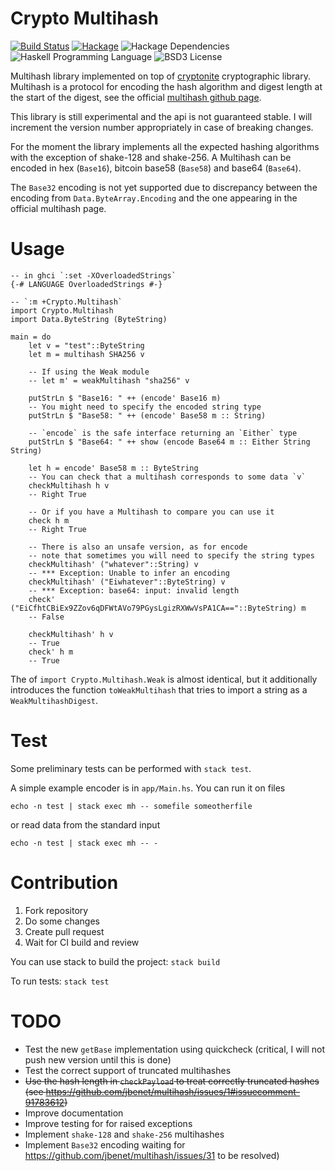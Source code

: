 # Crypto Multihash

[![Build Status](https://travis-ci.org/mseri/crypto-multihash.svg?branch=master)](https://travis-ci.org/mseri/crypto-multihash)
[![Hackage](https://img.shields.io/hackage/v/crypto-multihash.svg)](http://hackage.haskell.org/package/crypto-multihash)
![Hackage Dependencies](https://img.shields.io/hackage-deps/v/crypto-multihash.svg)
![Haskell Programming Language](https://img.shields.io/badge/language-Haskell-blue.svg)
![BSD3 License](http://img.shields.io/badge/license-BSD3-brightgreen.svg)


Multihash library implemented on top of [cryptonite](https://hackage.haskell.org/package/cryptonite) cryptographic library. 
Multihash is a protocol for encoding the hash algorithm and digest length at the start of the digest, see the official [multihash github page](https://github.com/jbenet/multihash/).

This library is still experimental and the api is not guaranteed stable. 
I will increment the version number appropriately in case of breaking changes.

For the moment the library implements all the expected hashing algorithms with the exception of shake-128 and shake-256. A Multihash can be encoded in hex (`Base16`), bitcoin base58 (`Base58`) and base64 (`Base64`). 

The `Base32` encoding is not yet supported due to discrepancy between the encoding from `Data.ByteArray.Encoding` and the one appearing in the official multihash page.

# Usage

```{.haskell}
-- in ghci `:set -XOverloadedStrings`
{-# LANGUAGE OverloadedStrings #-}

-- `:m +Crypto.Multihash`
import Crypto.Multihash
import Data.ByteString (ByteString)

main = do
    let v = "test"::ByteString
    let m = multihash SHA256 v

    -- If using the Weak module
    -- let m' = weakMultihash "sha256" v
    
    putStrLn $ "Base16: " ++ (encode' Base16 m)
    -- You might need to specify the encoded string type
    putStrLn $ "Base58: " ++ (encode' Base58 m :: String)

    -- `encode` is the safe interface returning an `Either` type
    putStrLn $ "Base64: " ++ show (encode Base64 m :: Either String String)
    
    let h = encode' Base58 m :: ByteString
    -- You can check that a multihash corresponds to some data `v`
    checkMultihash h v
    -- Right True
    
    -- Or if you have a Multihash to compare you can use it
    check h m
    -- Right True

    -- There is also an unsafe version, as for encode
    -- note that sometimes you will need to specify the string types
    checkMultihash' ("whatever"::String) v
    -- *** Exception: Unable to infer an encoding
    checkMultihash' ("Eiwhatever"::ByteString) v
    -- *** Exception: base64: input: invalid length
    check' ("EiCfhtCBiEx9ZZov6qDFWtAVo79PGysLgizRXWwVsPA1CA=="::ByteString) m
    -- False

    checkMultihash' h v
    -- True
    check' h m
    -- True
```

The of `import Crypto.Multihash.Weak` is almost identical, but it additionally introduces the function `toWeakMultihash` that tries to import a string as a `WeakMultihashDigest`.

# Test

Some preliminary tests can be performed with `stack test`. 

A simple example encoder is in `app/Main.hs`. 
You can run it on files

```{.bash}
echo -n test | stack exec mh -- somefile someotherfile
```

or read data from the standard input 

```{.bash}
echo -n test | stack exec mh -- -
```

# Contribution

1. Fork repository
2. Do some changes
3. Create pull request
4. Wait for CI build and review

You can use stack to build the project: `stack build`

To run tests: `stack test`

# TODO

- Test the new `getBase` implementation using quickcheck (critical, I will not push new version until this is done)
- Test the correct support of truncated multihashes
- ~~Use the hash length in `checkPayload` to treat correctly truncated hashes (see https://github.com/jbenet/multihash/issues/1#issuecomment-91783612)~~
- Improve documentation
- Improve testing for for raised exceptions
- Implement `shake-128` and `shake-256` multihashes
- Implement `Base32` encoding waiting for https://github.com/jbenet/multihash/issues/31 to be resolved)
